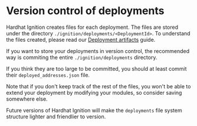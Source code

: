 # Version control of deployments

Hardhat Ignition creates files for each deployment. The files are stored under the directory `./ignition/deployments/<DeploymentId>`. To understand the files created, please read our [Deployment artifacts](./deployments.md) guide.

If you want to store your deployments in version control, the recommended way is commiting the entire `./ignition/deployments` directory.

If you think they are too large to be committed, you should at least commit their `deployed_addresses.json` file.

Note that if you don't keep track of the rest of the files, you won't be able to extend your deployment by modifying your modules, so consider saving somewhere else.

Future versions of Hardhat Ignition will make the `deployments` file system structure lighter and friendlier to version.

